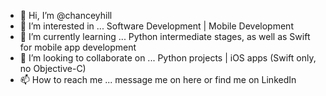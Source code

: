 - 👋 Hi, I’m @chanceyhill
- 👀 I’m interested in ... Software Development | Mobile Development
- 🌱 I’m currently learning ... Python intermediate stages, as well as Swift for mobile app development
- 👀 I’m looking to collaborate on ... Python projects | iOS apps (Swift only, no Objective-C)
- 📫 How to reach me ... message me on here or find me on LinkedIn

<!---
chanceyhill/chanceyhill is a ✨ special ✨ repository because its `README.md` (this file) appears on your GitHub profile.
You can click the Preview link to take a look at your changes.
--->
